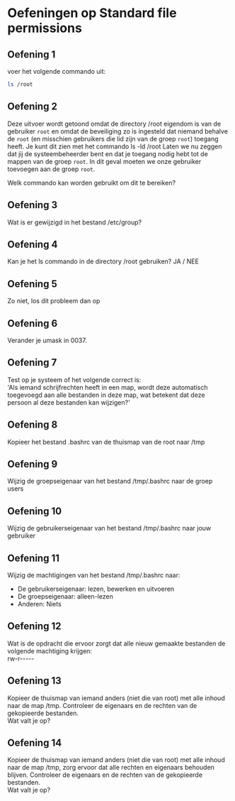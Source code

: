 # Oefeningen op Standard file permissions

## Oefening 1
voer het volgende commando uit: <br />
```bash
ls /root
```


## Oefening 2
Deze uitvoer wordt getoond omdat de directory /root eigendom is van de gebruiker `root` en omdat de beveiliging zo is ingesteld dat niemand behalve de `root` (en misschien gebruikers die lid zijn van de groep `root`) toegang heeft. Je kunt dit zien met het commando ls -ld /root 
Laten we nu zeggen dat jij de systeembeheerder bent en dat je toegang nodig hebt tot de mappen van de groep `root`. In dit geval moeten we onze gebruiker toevoegen aan de groep `root`. <br /> 

Welk commando kan worden gebruikt om dit te bereiken? 


## Oefening 3
Wat is er gewijzigd in het bestand /etc/group? 


## Oefening 4
Kan je het ls commando in de directory /root gebruiken? JA / NEE 


## Oefening 5
Zo niet, los dit probleem dan op 


## Oefening 6
Verander je umask in 0037. 


## Oefening 7
Test op je systeem of het volgende correct is: <br /> 
'Als iemand schrijfrechten heeft in een map, wordt deze automatisch toegevoegd aan alle bestanden in deze map, wat betekent dat deze persoon al deze bestanden kan wijzigen?' 


## Oefening 8
Kopieer het bestand .bashrc van de thuismap van de root naar /tmp 


## Oefening 9
Wijzig de groepseigenaar van het bestand /tmp/.bashrc naar de groep users


## Oefening 10
Wijzig de gebruikerseigenaar van het bestand /tmp/.bashrc naar jouw gebruiker 


## Oefening 11
Wijzig de machtigingen van het bestand /tmp/.bashrc naar: <br /> 
- De gebruikerseigenaar:    lezen, bewerken en uitvoeren 
- De groepseigenaar:        alleen-lezen 
- Anderen:                  Niets 


## Oefening 12
Wat is de opdracht die ervoor zorgt dat alle nieuw gemaakte bestanden de volgende machtiging krijgen: <br /> 
rw-r----- 


## Oefening 13
Kopieer de thuismap van iemand anders (niet die van root) met alle inhoud naar de map /tmp. Controleer de eigenaars en de rechten van de gekopieerde bestanden. <br /> 
Wat valt je op? 


## Oefening 14
Kopieer de thuismap van iemand anders (niet die van root) met alle inhoud naar de map /tmp, zorg ervoor dat alle rechten en eigenaars behouden blijven. Controleer de eigenaars en de rechten van de gekopieerde bestanden. <br /> 
Wat valt je op? 
